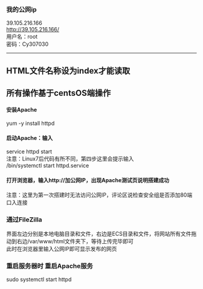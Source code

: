 ### 我的公网ip
39.105.216.166      
http://39.105.216.166/      
用户名：root        
密码：Cy307030
***     
## HTML文件名称设为index才能读取
## 所有操作基于centsOS端操作
#### 安装Apache      
yum -y install httpd        

#### 启动Apache：输入
service httpd start     
注意：Linux7后代码有所不同，第四步这里会提示输入    
/bin/systemctl start httpd.service

#### 打开浏览器，输入http://加公网IP，出现Apache测试页说明搭建成功      
注意：这里为第一次搭建时无法访问公网IP，评论区说检查安全组是否添加80端口入连接      

### 通过FileZilla       
界面左边分别是本地电脑目录和文件，右边是ECS目录和文件，将网站所有文件拖动到右边/var/www/html文件夹下，等待上传完毕即可      
此时在浏览器里输入公网IP即可显示发布的网页      

### 重启服务器时 重启Apache服务     
sudo systemctl start httpd